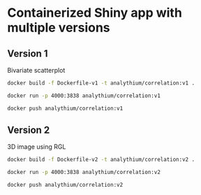 # Containerized Shiny app with multiple versions

## Version 1

Bivariate scatterplot

```bash
docker build -f Dockerfile-v1 -t analythium/correlation:v1 .

docker run -p 4000:3838 analythium/correlation:v1

docker push analythium/correlation:v1
```

## Version 2

3D image using RGL

```bash
docker build -f Dockerfile-v2 -t analythium/correlation:v2 .

docker run -p 4000:3838 analythium/correlation:v2

docker push analythium/correlation:v2
```
